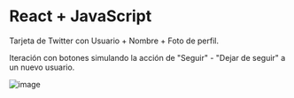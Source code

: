 # React + JavaScript

Tarjeta de Twitter con Usuario + Nombre + Foto de perfil.

Iteración con botones simulando la acción de "Seguir" - "Dejar de seguir" a un nuevo usuario.

![image](https://github.com/user-attachments/assets/be5c8240-5336-4823-a44c-cda300c52846)
